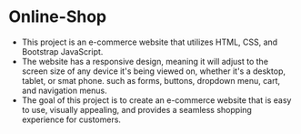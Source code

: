 # Online-Shop

-	This project is an e-commerce website that utilizes HTML, CSS, and Bootstrap JavaScript.
-	The website has a responsive design, meaning it will adjust to the screen size of any device it's being viewed on, whether it's a desktop, tablet, or smat phone. such as forms, buttons, dropdown menu, cart, and navigation menus.
-	The goal of this project is to create an e-commerce website that is easy to use, visually appealing, and provides a seamless shopping experience for customers.

